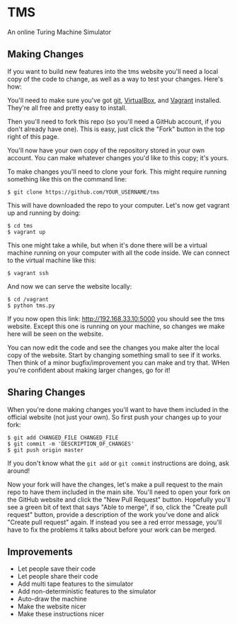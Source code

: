 # TMS

An online Turing Machine Simulator

## Making Changes

If you want to build new features into the tms website you'll need a local copy of the code to change, as well as a way to test your changes. Here's how:

You'll need to make sure you've got [git](https://git-scm.com/), [VirtualBox](https://www.virtualbox.org/), and [Vagrant](https://www.vagrantup.com/) installed. They're all free and pretty easy to install.

Then you'll need to fork this repo (so you'll need a GitHub account, if you don't already have one). This is easy, just click the "Fork" button in the top right of this page.

You'll now have your own copy of the repository stored in your own account. You can make whatever changes you'd like to this copy; it's yours.

To make changes you'll need to clone your fork. This might require running something like this on the command line:

    $ git clone https://github.com/YOUR_USERNAME/tms

This will have downloaded the repo to your computer. Let's now get vagrant up and running by doing:

    $ cd tms
    $ vagrant up

This one might take a while, but when it's done there will be a virtual machine running on your computer with all the code inside. We can connect to the virtual machine like this:

    $ vagrant ssh

And now we can serve the website locally:

    $ cd /vagrant
    $ python tms.py

If you now open this link: http://192.168.33.10:5000 you should see the tms website. Except this one is running on your machine, so changes we make here will be seen on the website.

You can now edit the code and see the changes you make alter the local copy of the website. Start by changing something small to see if it works. Then think of a minor bugfix/improvement you can make and try that. WHen you're confident about making larger changes, go for it!


## Sharing Changes

When you're done making changes you'll want to have them included in the official website (not just your own). So first push your changes up to your fork:

    $ git add CHANGED_FILE CHANGED_FILE
    $ git commit -m 'DESCRIPTION_OF_CHANGES'
    $ git push origin master

If you don't know what the `git add` or `git commit` instructions are doing, ask around!

Now your fork will have the changes, let's make a pull request to the main repo to have them included in the main site. You'll need to open your fork on the GitHub website and click the "New Pull Request" button. Hopefully you'll see a green bit of text that says "Able to merge", if so, click the "Create pull request" button, provide a description of the work you've done and alick "Create pull request" again. If instead you see a red error message, you'll have to fix the problems it talks about before your work can be merged.


## Improvements

- Let people save their code
- Let people share their code
- Add multi tape features to the simulator
- Add non-deterministic features to the simulator
- Auto-draw the machine
- Make the website nicer
- Make these instructions nicer
